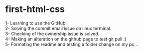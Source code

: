 # first-html-css
1- Learning to use the GitHub!\
2- Solving the commit email issue on linux terminal.\
3- Checking of the ownership issue is solved.\
4- Making an alteration on the github page to test git pull :)\
5- Formating the readme and testing a folder change on my pc...
